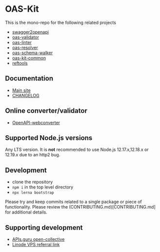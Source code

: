 # OAS-Kit

This is the mono-repo for the following related projects

* [swagger2openapi](packages/swagger2openapi/README.md)
* [oas-validator](packages/oas-validator/README.md)
* [oas-linter](packages/oas-linter/README.md)
* [oas-resolver](packages/oas-resolver/README.md)
* [oas-schema-walker](packages/oas-schema-walker/README.md)
* [oas-kit-common](packages/oas-kit-common/README.md)
* [reftools](packages/reftools/README.md)

## Documentation

* [Main site](https://mermade.github.io/oas-kit)
* [CHANGELOG](https://github.com/Mermade/oas-kit/blob/master/CHANGELOG.md#change-log)

## Online converter/validator

* [OpenAPI-webconverter](https://mermade.org.uk/openapi-converter)

## Supported Node.js versions

Any LTS version. It is **not** recommended to use Node.js 12.17.x,12.18.x or 12.19.x due to an http2 bug.

## Development

* clone the repository
* `npm i` in the top level directory
* `npx lerna bootstrap`

Please try and keep commits related to a single package or piece of functionality. Please review the
(CONTRIBUTING.md)[CONTRIBUTING.md] for additional details.

## Supporting development

* [APIs.guru open-collective](https://opencollective.com/openapi-directory)
* [Linode VPS referral link](https://www.linode.com/?r=5734be467cc501b23267cf66d451bc339042ddfa)
